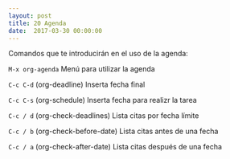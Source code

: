 ```yaml
---
layout: post
title: 20 Agenda
date:  2017-03-30 00:00:00
---
```


Comandos que te introducirán en el uso de la agenda:

`M-x org-agenda` Menú para utilizar la agenda

`C-c C-d`     (org-deadline) Inserta fecha final

`C-c C-s`     (org-schedule) Inserta fecha para realizr la tarea

`C-c / d`     (org-check-deadlines) Lista citas por fecha límite

`C-c / b`     (org-check-before-date) Lista citas antes de una fecha

`C-c / a`     (org-check-after-date) Lista citas después de una fecha


